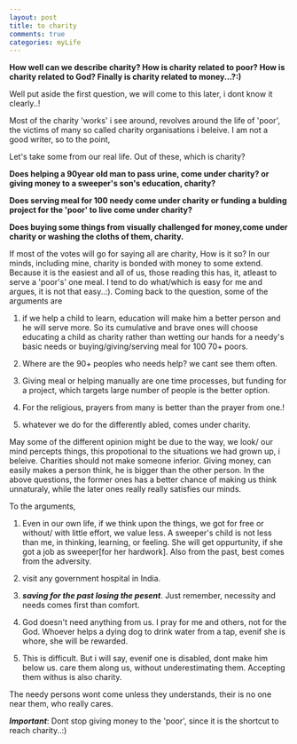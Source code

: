 ```yaml
---
layout: post
title: to charity
comments: true
categories: myLife
---
```



**How well can we describe charity? How is charity related to poor? How is charity related to God? Finally is charity related to money...?:)**

Well put aside the first question, we will come to this later, i dont know it clearly..!

Most of the charity \'works\' i see around, revolves around the life of \'poor\', the victims of many so called charity organisations i beleive. I am not a good writer, so to the point, 

Let\'s take some from our real life. Out of these, which is charity? 

__Does helping a 90year old man to pass urine, come under charity? or giving money to a sweeper\'s son\'s education, charity?__ 

__Does serving meal for 100 needy come under charity or funding a bulding project for the \'poor\' to live come under charity?__ 

__Does buying some things from visually challenged for money,come under charity or washing the cloths of them, charity.__

If most of the votes will go for saying all are charity, How is it so?  In our minds, including mine, charity is bonded with money to some extend. Because it is the easiest and all of us, those reading this has, it, atleast to serve a \'poor\'s\' one meal. I tend to do what/which is easy for me and argues, it is not that easy..:). Coming back to the question, some of the arguments are 

1. if we help a child to learn, education will make him a better person and he will serve more. So its cumulative and brave ones will choose educating a child as charity rather than wetting our hands for a needy\'s basic needs or buying/giving/serving meal for 100 70+ poors. 

2. Where are the 90+ peoples who needs help? we cant see them often. 

3. Giving meal or helping manually are one time processes, but funding for a project, which targets large number of people is the better option. 

4. For the religious, prayers from many is better than the prayer from one.!

5. whatever we do for the differently abled, comes under charity.

May some of the different opinion might be due to the way, we look/ our mind percepts things, this propotional to the situations we had grown up, i beleive. Charities should not make someone inferior. Giving money, can easily makes a person think, he is bigger than the other person. In the above questions, the former ones has a better chance of making us think unnaturaly, while the later ones really really satisfies our minds.

To the arguments,

1. Even in our own life, if we think upon the things, we got for free or without/ with little effort, we value less. A sweeper's child is not less than me, in thinking, learning, or feeling. She will get oppurtunity, if she got a job as sweeper[for her hardwork]. Also from the past, best comes from the adversity.

2. visit any government hospital in India.

3. ***saving for the past losing the pesent***. Just remember, necessity and needs comes first than comfort.

4. God doesn't need anything from us. I pray for me and others, not for the God. Whoever helps a dying dog to drink water from a tap, evenif she is whore, she will be rewarded.

5. This is difficult. But i will say, evenif one is disabled, dont make him below us. care them along us, without underestimating them. Accepting them withus is also charity.

The needy persons wont come unless they understands, their is no one near them, who really cares. 

***Important***: Dont stop giving money to the \'poor\', since it is the shortcut to reach charity..:)   



